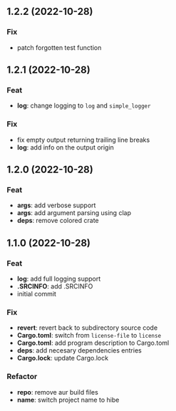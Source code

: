 ## 1.2.2 (2022-10-28)

### Fix

- patch forgotten test function

## 1.2.1 (2022-10-28)

### Feat

- **log**: change logging to `log` and `simple_logger`

### Fix

- fix empty output returning trailing line breaks
- **log**: add info on the output origin

## 1.2.0 (2022-10-28)

### Feat

- **args**: add verbose support
- **args**: add argument parsing using clap
- **deps**: remove colored crate

## 1.1.0 (2022-10-28)

### Feat

- **log**: add full logging support
- **.SRCINFO**: add .SRCINFO
- initial commit

### Fix

- **revert**: revert back to subdirectory source code
- **Cargo.toml**: switch from `license-file` to `license`
- **Cargo.toml**: add program description to Cargo.toml
- **deps**: add necesary dependencies entries
- **Cargo.lock**: update Cargo.lock

### Refactor

- **repo**: remove aur build files
- **name**: switch project name to hibe
